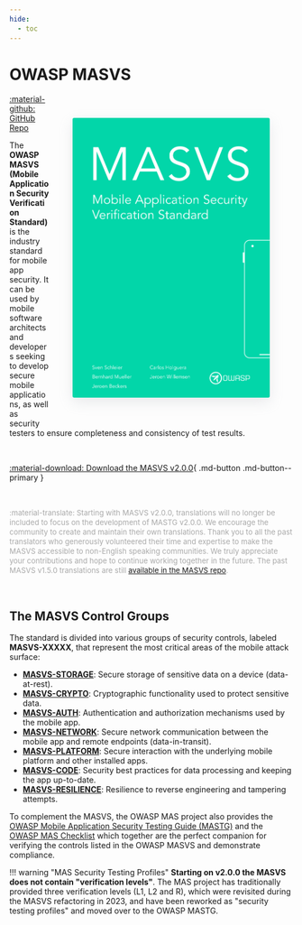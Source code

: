 ```yaml
---
hide:
  - toc
---
```


# OWASP MASVS

<img align="right" style="border-radius: 3px; margin: 3em; box-shadow: rgba(149, 157, 165, 0.2) 0px 8px 24px;" width="350px" src="../assets/masvs_cover.png">

<a href="https://github.com/OWASP/owasp-masvs/">:material-github: GitHub Repo</a>

The **OWASP MASVS (Mobile Application Security Verification Standard)** is the industry standard for mobile app security. It can be used by mobile software architects and developers seeking to develop secure mobile applications, as well as security testers to ensure completeness and consistency of test results.

<br>

[:material-download: Download the MASVS v2.0.0](https://github.com/OWASP/owasp-masvs/releases/latest/download/OWASP_MASVS.pdf){ .md-button .md-button--primary }

<br>

<span style="color: darkgray; font-size: small"> :material-translate: Starting with MASVS v2.0.0, translations will no longer be included to focus on the development of MASTG v2.0.0. We encourage the community to create and maintain their own translations. Thank you to all the past translators who generously volunteered their time and expertise to make the MASVS accessible to non-English speaking communities. We truly appreciate your contributions and hope to continue working together in the future. The past MASVS v1.5.0 translations are still [available in the MASVS repo](https://github.com/OWASP/owasp-masvs/releases/tag/v1.5.0).</span>

<br>

## The MASVS Control Groups

The standard is divided into various groups of security controls, labeled **MASVS-XXXXX**, that represent the most critical areas of the mobile attack surface:

- [**MASVS-STORAGE**](MASVS/05-MASVS-STORAGE.md): Secure storage of sensitive data on a device (data-at-rest).
- [**MASVS-CRYPTO**](MASVS/06-MASVS-CRYPTO.md): Cryptographic functionality used to protect sensitive data.
- [**MASVS-AUTH**](MASVS/07-MASVS-AUTH.md): Authentication and authorization mechanisms used by the mobile app.
- [**MASVS-NETWORK**](MASVS/08-MASVS-NETWORK.md): Secure network communication between the mobile app and remote endpoints (data-in-transit).
- [**MASVS-PLATFORM**](MASVS/09-MASVS-PLATFORM.md): Secure interaction with the underlying mobile platform and other installed apps.
- [**MASVS-CODE**](MASVS/10-MASVS-CODE.md): Security best practices for data processing and keeping the app up-to-date.
- [**MASVS-RESILIENCE**](MASVS/11-MASVS-RESILIENCE.md): Resilience to reverse engineering and tampering attempts.

To complement the MASVS, the OWASP MAS project also provides the [OWASP Mobile Application Security Testing Guide (MASTG)](MASTG.md) and the [OWASP MAS Checklist](MAS_checklist.md) which together are the perfect companion for verifying the controls listed in the OWASP MASVS and demonstrate compliance.

!!! warning "MAS Security Testing Profiles"
    **Starting on v2.0.0 the MASVS does not contain "verification levels"**. The MAS project has traditionally provided three verification levels (L1, L2 and R), which were revisited during the MASVS refactoring in 2023, and have been reworked as "security testing profiles" and moved over to the OWASP MASTG.

<br><br>
